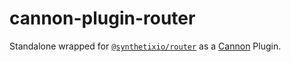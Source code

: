 # cannon-plugin-router

Standalone wrapped for [`@synthetixio/router`](https://www.npmjs.com/package/@synthetixio/router) as a [Cannon](https://usecannon.com) Plugin.
